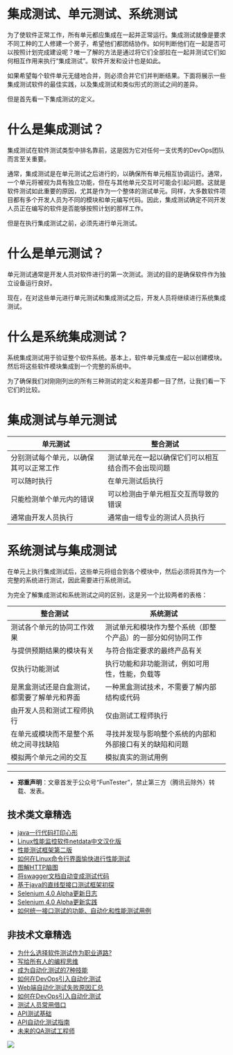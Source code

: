 # 集成测试、单元测试、系统测试



为了使软件正常工作，所有单元都应集成在一起并正常运行。集成测试就像是要求不同工种的工人修建一个房子，希望他们都团结协作。如何判断他们在一起是否可以按照计划完成建设呢？唯一了解的方法是通过将它们全部拉在一起并测试它们如何相互作用来执行“集成测试”。软件开发和设计也是如此。

如果希望每个软件单元无缝地合并，则必须合并它们并判断结果。下面将展示一些集成测试软件的最佳实践，以及集成测试和类似形式的测试之间的差异。

但是首先看一下集成测试的定义。

# 什么是集成测试？

集成测试在软件测试类型中排名靠前，这是因为它对任何一支优秀的DevOps团队而言至关重要。

通常，集成测试是在单元测试之后进行的，以确保所有单元相互协调运行。通常，一个单元将被视为具有独立功能，但在与其他单元交互时可能会引起问题。这就是软件测试如此重要的原因，尤其是作为一个整体的测试单元。同样，大多数软件项目都有多个开发人员为不同的模块和单元编写代码。因此，集成测试确定不同开发人员正在编写的软件是否能够按照计划的那样工作。

但是在执行集成测试之前，必须先进行单元测试。

# 什么是单元测试？

单元测试通常是开发人员对软件进行的第一次测试。测试的目的是确保软件作为独立设备运行良好。

现在，在对这些单元进行单元测试和集成测试之后，开发人员将继续进行系统集成测试。

# 什么是系统集成测试？

系统集成测试用于验证整个软件系统。基本上，软件单元集成在一起以创建模块。然后将这些软件模块集成到一个完整的系统中。

为了确保我们对刚刚列出的所有三种测试的定义和差异都一目了然，让我们看一下它们的比较。

# 集成测试与单元测试

| 单元测试 | 整合测试 |
| --- | ---- |
| 分别测试每个单元，以确保其可以正常工作 | 测试单元在一起以确保它们可以相互结合而不会出现问题 |
| 可以随时执行 | 在单元测试后执行 |
| 只能检测单个单元内的错误 | 可以检测由于单元相互交互而导致的错误 |
| 通常由开发人员执行 | 通常由一组专业的测试人员执行 |

# 系统测试与集成测试

在单元上执行集成测试后，这些单元将组合到各个模块中，然后必须将其作为一个完整的系统进行测试，因此需要进行系统测试。

为完全了解集成测试和系统测试之间的区别，这是另一个比较两者的表格：

| 整合测试 | 系统测试 |
| --- | ---- |
| 测试各个单元的协同工作效果 | 测试单元和模块作为整个系统（即整个产品）的一部分如何协同工作 |
| 与提供预期结果的模块有关 | 与符合指定要求的最终产品有关 |
| 仅执行功能测试 | 执行功能和非功能测试，例如可用性，性能，负载等 |
| 是黑盒测试还是白盒测试，都需要了解单元和界面 | 一种黑盒测试技术，不需要了解内部结构或代码 |
| 由开发人员和测试工程师执行 | 仅由测试工程师执行 |
| 在单元或模块而不是整个系统之间寻找缺陷 | 寻找并发现与影响整个系统的内部和外部接口有关的缺陷和问题 |
| 模拟两个单元之间的交互 | 模拟真实的测试用例 |

---
* **郑重声明**：文章首发于公众号“FunTester”，禁止第三方（腾讯云除外）转载、发表。

## 技术类文章精选

- [java一行代码打印心形](https://mp.weixin.qq.com/s/QPSryoSbViVURpSa9QXtpg)
- [Linux性能监控软件netdata中文汉化版](https://mp.weixin.qq.com/s/fdXtK-5WwKnxjLZdyg6-nA)
- [性能测试框架第二版](https://mp.weixin.qq.com/s/JPyGQ2DRC6EVBmZkxAoVWA)
- [如何在Linux命令行界面愉快进行性能测试](https://mp.weixin.qq.com/s/fwGqBe1SpA2V0lPfAOd04Q)
- [图解HTTP脑图](https://mp.weixin.qq.com/s/100Vm8FVEuXs0x6rDGTipw)
- [将swagger文档自动变成测试代码](https://mp.weixin.qq.com/s/SY8mVenj0zMe5b47GS9VSQ)
- [基于java的直线型接口测试框架初探](https://mp.weixin.qq.com/s/xhg4exdb1G18-nG5E7exkQ)
- [Selenium 4.0 Alpha更新日志](https://mp.weixin.qq.com/s/tU7sm-pcbpRNwDU9D3OVTQ)
- [Selenium 4.0 Alpha更新实践](https://mp.weixin.qq.com/s/yT9wpO5o5aWBUus494TIHw)
- [如何统一接口测试的功能、自动化和性能测试用例](https://mp.weixin.qq.com/s/1xqtXNVw7BdUa03nVcsMTg)

## 非技术文章精选

- [为什么选择软件测试作为职业道路?](https://mp.weixin.qq.com/s/o83wYvFUvy17kBPLDO609A)
- [写给所有人的编程思维](https://mp.weixin.qq.com/s/Oj33UCnYfbUgzsBzEm2GPQ)
- [成为自动化测试的7种技能](https://mp.weixin.qq.com/s/e-HAGMO0JLR7VBBWLvk0dQ)
- [如何在DevOps引入自动化测试](https://mp.weixin.qq.com/s/MclK3VvMN1dsiXXJO8g7ig)
- [Web端自动化测试失败原因汇总](https://mp.weixin.qq.com/s/qzFth-Q9e8MTms1M8L5TyA)
- [如何在DevOps引入自动化测试](https://mp.weixin.qq.com/s/MclK3VvMN1dsiXXJO8g7ig)
- [测试人员常用借口](https://mp.weixin.qq.com/s/0k_Ciud2sOpRb5PPiVzECw)
- [API测试基础](https://mp.weixin.qq.com/s/bkbUEa9CF21xMYSlhPcULw)
- [API自动化测试指南](https://mp.weixin.qq.com/s/uy_Vn_ZVUEu3YAI1gW2T_A)
- [未来的QA测试工程师](https://mp.weixin.qq.com/s/ngL4sbEjZm7OFAyyWyQ3nQ)


![](https://mmbiz.qpic.cn/mmbiz_jpg/13eN86FKXzCMW6WN4Wch71qNtGQvxLRSGejZpr37OWa7CDYg5e4ZeanaGWuBgRAX3jicJNIhcyyZPXbKByXcl7w/640?wx_fmt=jpeg&tp=webp&wxfrom=5&wx_lazy=1&wx_co=1)
